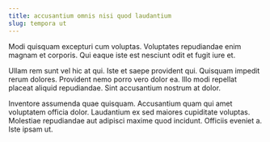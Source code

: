 ```yaml
---
title: accusantium omnis nisi quod laudantium
slug: tempora ut
---
```


Modi quisquam excepturi cum voluptas. Voluptates repudiandae enim magnam et corporis. Qui eaque iste est nesciunt odit et fugit iure et.

Ullam rem sunt vel hic at qui. Iste et saepe provident qui. Quisquam impedit rerum dolores. Provident nemo porro vero dolor ea. Illo modi repellat placeat aliquid repudiandae. Sint accusantium nostrum at dolor.

Inventore assumenda quae quisquam. Accusantium quam qui amet voluptatem officia dolor. Laudantium ex sed maiores cupiditate voluptas. Molestiae repudiandae aut adipisci maxime quod incidunt. Officiis eveniet a. Iste ipsam ut.
